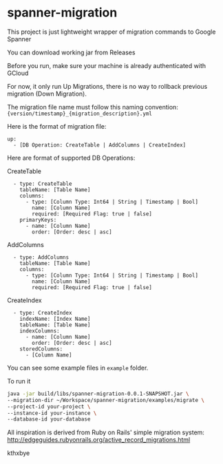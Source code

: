 # spanner-migration
This project is just lightweight wrapper of migration commands to Google Spanner

You can download working jar from Releases

Before you run, make sure your machine is already authenticated with GCloud

For now, it only run Up Migrations, there is no way to rollback previous migration (Down Migration).

The migration file name must follow this naming convention: `{version/timestamp}_{migration_description}.yml`

Here is the format of migration file:
```
up:
  - [DB Operation: CreateTable | AddColumns | CreateIndex]
```

Here are format of supported DB Operations:

CreateTable

```
  - type: CreateTable
    tableName: [Table Name]
    columns:
      - type: [Column Type: Int64 | String | Timestamp | Bool]
        name: [Column Name]
        required: [Required Flag: true | false]
    primaryKeys:
      - name: [Column Name]
        order: [Order: desc | asc]
```

AddColumns
```
  - type: AddColumns
    tableName: [Table Name]
    columns:
      - type: [Column Type: Int64 | String | Timestamp | Bool]
        name: [Column Name]
        required: [Required Flag: true | false]
```

CreateIndex
```
  - type: CreateIndex
    indexName: [Index Name]
    tableName: [Table Name]
    indexColumns:
      - name: [Column Name]
        order: [Order: desc | asc]
    storedColumns:
      - [Column Name]

```

You can see some example files in `example` folder.


To run it

```bash
java -jar build/libs/spanner-migration-0.0.1-SNAPSHOT.jar \
--migration-dir ~/Workspace/spanner-migration/examples/migrate \
--project-id your-project \
--instance-id your-instance \
--database-id your-database
```
All inspiration is derived from Ruby on Rails' simple migration system: http://edgeguides.rubyonrails.org/active_record_migrations.html

kthxbye
